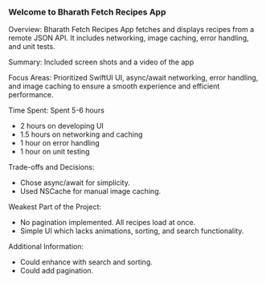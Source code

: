 ### Welcome to Bharath Fetch Recipes App

Overview:
Bharath Fetch Recipes App fetches and displays recipes from a remote JSON API. It includes networking, image caching, error handling, and unit tests. 

Summary: 
Included screen shots and a video of the app

Focus Areas:
Prioritized SwiftUI UI, async/await networking, error handling, and image caching to ensure a smooth experience and efficient performance.

Time Spent:
Spent 5-6 hours
* 2 hours on developing UI
* 1.5 hours on networking and caching
* 1 hour on error handling
* 1 hour on unit testing

Trade-offs and Decisions:
* Chose async/await for simplicity.
* Used NSCache for manual image caching.

Weakest Part of the Project:
* No pagination implemented. All recipes load at once.
* Simple UI which lacks animations, sorting, and search functionality.

Additional Information:
* Could enhance with search and sorting.
* Could add pagination.
